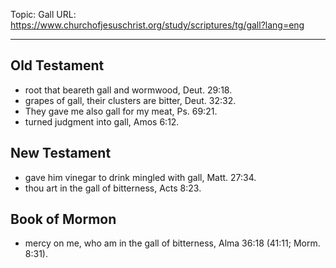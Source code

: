 Topic: Gall
URL: https://www.churchofjesuschrist.org/study/scriptures/tg/gall?lang=eng

---

## Old Testament

- root that beareth gall and wormwood, Deut. 29:18.
- grapes of gall, their clusters are bitter, Deut. 32:32.
- They gave me also gall for my meat, Ps. 69:21.
- turned judgment into gall, Amos 6:12.

## New Testament

- gave him vinegar to drink mingled with gall, Matt. 27:34.
- thou art in the gall of bitterness, Acts 8:23.

## Book of Mormon

- mercy on me, who am in the gall of bitterness, Alma 36:18 (41:11; Morm. 8:31).

